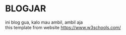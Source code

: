 # BLOGJAR
ini blog gua, kalo mau ambil, ambil aja
<br>
this template from website https://www.w3schools.com/
